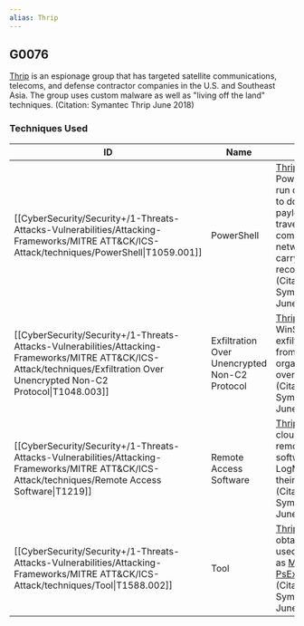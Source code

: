 ```yaml
---
alias: Thrip
---
```


## G0076

[Thrip](https://attack.mitre.org/groups/G0076) is an espionage group that has targeted satellite communications, telecoms, and defense contractor companies in the U.S. and Southeast Asia. The group uses custom malware as well as "living off the land" techniques. (Citation: Symantec Thrip June 2018)


### Techniques Used

| ID | Name | Use |
| --- | --- | --- |
| [[CyberSecurity/Security+/1-Threats-Attacks-Vulnerabilities/Attacking-Frameworks/MITRE ATT&CK/ICS-Attack/techniques/PowerShell\|T1059.001]] | PowerShell | [Thrip](https://attack.mitre.org/groups/G0076) leveraged PowerShell to run commands to download payloads, traverse the compromised networks, and carry out reconnaissance.(Citation: Symantec Thrip June 2018) |
| [[CyberSecurity/Security+/1-Threats-Attacks-Vulnerabilities/Attacking-Frameworks/MITRE ATT&CK/ICS-Attack/techniques/Exfiltration Over Unencrypted Non-C2 Protocol\|T1048.003]] | Exfiltration Over Unencrypted Non-C2 Protocol | [Thrip](https://attack.mitre.org/groups/G0076) has used WinSCP to exfiltrate data from a targeted organization over FTP.(Citation: Symantec Thrip June 2018) |
| [[CyberSecurity/Security+/1-Threats-Attacks-Vulnerabilities/Attacking-Frameworks/MITRE ATT&CK/ICS-Attack/techniques/Remote Access Software\|T1219]] | Remote Access Software | [Thrip](https://attack.mitre.org/groups/G0076) used a cloud-based remote access software called LogMeIn for their attacks.(Citation: Symantec Thrip June 2018) |
| [[CyberSecurity/Security+/1-Threats-Attacks-Vulnerabilities/Attacking-Frameworks/MITRE ATT&CK/ICS-Attack/techniques/Tool\|T1588.002]] | Tool | [Thrip](https://attack.mitre.org/groups/G0076) has obtained and used tools such as [Mimikatz](https://attack.mitre.org/software/S0002) and [PsExec](https://attack.mitre.org/software/S0029).(Citation: Symantec Thrip June 2018) |
